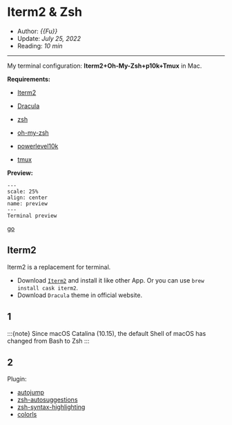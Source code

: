 # Iterm2 & Zsh

- Author: *{{Fu}}*
- Update: *July 25, 2022*
- Reading: *10 min*

---

My terminal configuration: **Iterm2+Oh-My-Zsh+p10k+Tmux** in Mac.

**Requirements:**
- [Iterm2](https://iterm2.com/)
- [Dracula](https://draculatheme.com/)
- [zsh](https://www.zsh.org/)
- [oh-my-zsh](https://github.com/ohmyzsh/ohmyzsh)
- [powerlevel10k](https://github.com/romkatv/powerlevel10k)

- [tmux](https://github.com/tmux/tmux)


**Preview:**




```{figure} ./img/Iterm2-Zsh-1.jpg
---
scale: 25%
align: center
name: preview
---
Terminal preview
```


[go](preview)


## Iterm2
Iterm2 is a replacement for terminal.

- Download [`Iterm2`](https://iterm2.com/) and install it like other App. Or you can use `brew install cask iterm2`.
- Download `Dracula` theme in official website.



## 1

:::{note}
Since macOS Catalina (10.15), the default Shell of macOS has changed from Bash to Zsh
:::



## 2
Plugin:

- [autojump](https://github.com/wting/autojump)
- [zsh-autosuggestions](https://github.com/zsh-users/zsh-autosuggestions)
- [zsh-syntax-highlighting](https://github.com/zsh-users/zsh-syntax-highlighting)
- [colorls](https://github.com/athityakumar/colorls)